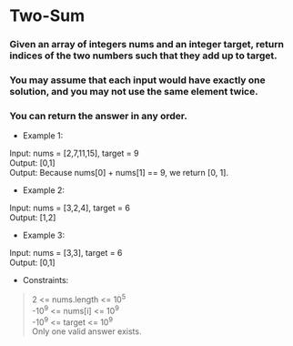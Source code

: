 # Two-Sum
### Given an array of integers nums and an integer target, return indices of the two numbers such that they add up to target.

### You may assume that each input would have exactly one solution, and you may not use the same element twice.

### You can return the answer in any order.

 

* Example 1:

Input: nums = [2,7,11,15], target = 9 <br>
Output: [0,1] <br>
Output: Because nums[0] + nums[1] == 9, we return [0, 1]. <br>

* Example 2:

Input: nums = [3,2,4], target = 6 <br>
Output: [1,2] <br>

* Example 3:

Input: nums = [3,3], target = 6 <br>
Output: [0,1] <br>
 
* Constraints:

> 2 <= nums.length <= 10<sup>5</sup> <br>
> -10<sup>9</sup> <= nums[i] <= 10<sup>9</sup> <br>
> -10<sup>9</sup> <= target <= 10<sup>9</sup> <br>
> Only one valid answer exists. <br>
